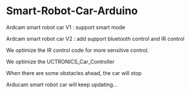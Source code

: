 # Smart-Robot-Car-Arduino

Ardcam smart robot car V1 : support smart mode

Ardcam smart robot car V2 : add support bluetooth control and IR control

We optimize the IR control code for more sensitive control.

We optimize the UCTRONICS_Car_Controller

When there are some obstacles ahead, the car will stop

Arducam smart robot car will keep updating...


